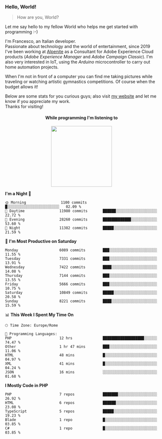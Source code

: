 ### Hello, World!

> How are you, World?

Let me say hello to my fellow World who helps me get started with programming :-)

I'm Francesco, an Italian developer.  
Passionate about technology and the world of entertainment, since 2019 I've been working at [Alpenite](https://www.alpenite.com) as a Consultant for Adobe Experience Cloud products (*Adobe Experience Manager* and *Adobe Campaign Classic*). I'm also very interested in IoT, using the *Arduino* microcontroller to carry out home automation projects.

When I'm not in front of a computer you can find me taking pictures while traveling or watching artistic gymnastics competitions. Of course when the budget allows it!

Below are some stats for you curious guys; also visit [my website](https://www.francescorega.eu) and let me know if you appreciate my work.  
Thanks for visiting!

<div align="center">
  <h4>While programming I'm listening to</h4>
  <a href="https://apps.francescorega.eu/now-playing/11147232609" target="_blank"><img src="https://apps.francescorega.eu/now-playing/11147232609" width="200"></a>
</div>

<!--START_SECTION:waka-->
**I'm a Night 🦉** 

```text
🌞 Morning                1100 commits        █░░░░░░░░░░░░░░░░░░░░░░░░   02.09 % 
🌆 Daytime                11980 commits       ██████░░░░░░░░░░░░░░░░░░░   22.72 % 
🌃 Evening                28260 commits       █████████████░░░░░░░░░░░░   53.60 % 
🌙 Night                  11382 commits       █████░░░░░░░░░░░░░░░░░░░░   21.59 % 
```
📅 **I'm Most Productive on Saturday** 

```text
Monday                   6089 commits        ███░░░░░░░░░░░░░░░░░░░░░░   11.55 % 
Tuesday                  7331 commits        ███░░░░░░░░░░░░░░░░░░░░░░   13.91 % 
Wednesday                7422 commits        ████░░░░░░░░░░░░░░░░░░░░░   14.08 % 
Thursday                 7144 commits        ███░░░░░░░░░░░░░░░░░░░░░░   13.55 % 
Friday                   5666 commits        ███░░░░░░░░░░░░░░░░░░░░░░   10.75 % 
Saturday                 10849 commits       █████░░░░░░░░░░░░░░░░░░░░   20.58 % 
Sunday                   8221 commits        ████░░░░░░░░░░░░░░░░░░░░░   15.59 % 
```


📊 **This Week I Spent My Time On** 

```text
🕑︎ Time Zone: Europe/Rome

💬 Programming Languages: 
PHP                      12 hrs              ███████████████████░░░░░░   74.47 % 
Other                    1 hr 47 mins        ███░░░░░░░░░░░░░░░░░░░░░░   11.06 % 
HTML                     48 mins             █░░░░░░░░░░░░░░░░░░░░░░░░   04.97 % 
XML                      41 mins             █░░░░░░░░░░░░░░░░░░░░░░░░   04.24 % 
JSON                     16 mins             ░░░░░░░░░░░░░░░░░░░░░░░░░   01.68 % 
```

**I Mostly Code in PHP** 

```text
PHP                      7 repos             ███████░░░░░░░░░░░░░░░░░░   26.92 % 
HTML                     6 repos             ██████░░░░░░░░░░░░░░░░░░░   23.08 % 
TypeScript               5 repos             █████░░░░░░░░░░░░░░░░░░░░   19.23 % 
Blade                    1 repo              █░░░░░░░░░░░░░░░░░░░░░░░░   03.85 % 
C#                       1 repo              █░░░░░░░░░░░░░░░░░░░░░░░░   03.85 % 
```




<!--END_SECTION:waka-->
